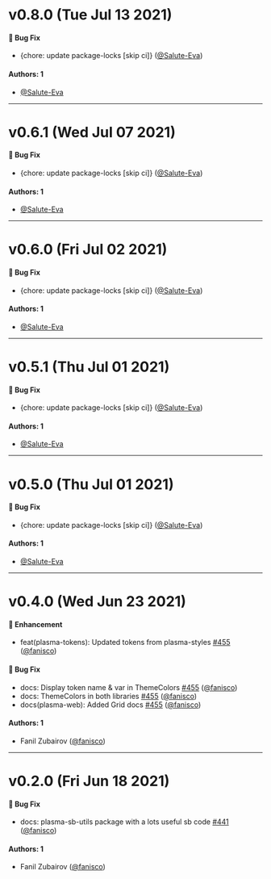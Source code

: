 # v0.8.0 (Tue Jul 13 2021)

#### 🐛 Bug Fix

- {chore: update package-locks \[skip ci\]} ([@Salute-Eva](https://github.com/Salute-Eva))

#### Authors: 1

- [@Salute-Eva](https://github.com/Salute-Eva)

---

# v0.6.1 (Wed Jul 07 2021)

#### 🐛 Bug Fix

- {chore: update package-locks \[skip ci\]} ([@Salute-Eva](https://github.com/Salute-Eva))

#### Authors: 1

- [@Salute-Eva](https://github.com/Salute-Eva)

---

# v0.6.0 (Fri Jul 02 2021)

#### 🐛 Bug Fix

- {chore: update package-locks \[skip ci\]} ([@Salute-Eva](https://github.com/Salute-Eva))

#### Authors: 1

- [@Salute-Eva](https://github.com/Salute-Eva)

---

# v0.5.1 (Thu Jul 01 2021)

#### 🐛 Bug Fix

- {chore: update package-locks \[skip ci\]} ([@Salute-Eva](https://github.com/Salute-Eva))

#### Authors: 1

- [@Salute-Eva](https://github.com/Salute-Eva)

---

# v0.5.0 (Thu Jul 01 2021)

#### 🐛 Bug Fix

- {chore: update package-locks \[skip ci\]} ([@Salute-Eva](https://github.com/Salute-Eva))

#### Authors: 1

- [@Salute-Eva](https://github.com/Salute-Eva)

---

# v0.4.0 (Wed Jun 23 2021)

#### 🚀 Enhancement

- feat(plasma-tokens): Updated tokens from plasma-styles [#455](https://github.com/salute-developers/plasma/pull/455) ([@fanisco](https://github.com/fanisco))

#### 🐛 Bug Fix

- docs: Display token name & var in ThemeColors [#455](https://github.com/salute-developers/plasma/pull/455) ([@fanisco](https://github.com/fanisco))
- docs: ThemeColors in both libraries [#455](https://github.com/salute-developers/plasma/pull/455) ([@fanisco](https://github.com/fanisco))
- docs(plasma-web): Added Grid docs [#455](https://github.com/salute-developers/plasma/pull/455) ([@fanisco](https://github.com/fanisco))

#### Authors: 1

- Fanil Zubairov ([@fanisco](https://github.com/fanisco))

---

# v0.2.0 (Fri Jun 18 2021)

#### 🐛 Bug Fix

- docs: plasma-sb-utils package with a lots useful sb code [#441](https://github.com/salute-developers/plasma/pull/441) ([@fanisco](https://github.com/fanisco))

#### Authors: 1

- Fanil Zubairov ([@fanisco](https://github.com/fanisco))
